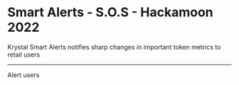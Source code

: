 # Smart Alerts - S.O.S - Hackamoon 2022

Krystal Smart Alerts notifies sharp changes in important token metrics to retail users

---

Alert users

